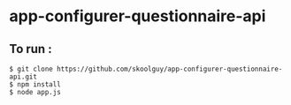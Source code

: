 # app-configurer-questionnaire-api

## To run :

```
$ git clone https://github.com/skoolguy/app-configurer-questionnaire-api.git
$ npm install
$ node app.js
```
